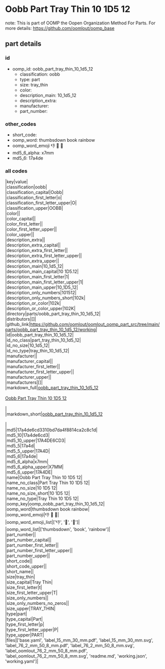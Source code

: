 # Oobb Part Tray Thin 10 1D5 12  

note: This is part of OOMP the Oopen Organization Method For Parts. For more details: https://github.com/oomlout/oomp_base

##  part details





### id
* oomp_id: oobb_part_tray_thin_10_1d5_12
  * classification: oobb
  * type: part
  * size: tray_thin
  * color: 
  * description_main: 10_1d5_12
  * description_extra: 
  * manufacturer: 
  * part_number: 

### other_codes
* short_code: 
* oomp_word: thumbsdown book rainbow
* oomp_word_emoji :thumbsdown: :book: :rainbow:
* md5_6_alpha: x7mm
* md5_6: 17a4de

### all codes 
|key|value|  
|classification|oobb|  
|classification_capital|Oobb|  
|classification_first_letter|o|  
|classification_first_letter_upper|O|  
|classification_upper|OOBB|  
|color||  
|color_capital||  
|color_first_letter||  
|color_first_letter_upper||  
|color_upper||  
|description_extra||  
|description_extra_capital||  
|description_extra_first_letter||  
|description_extra_first_letter_upper||  
|description_extra_upper||  
|description_main|10_1d5_12|  
|description_main_capital|10 1D5.12|  
|description_main_first_letter|1|  
|description_main_first_letter_upper|1|  
|description_main_upper|10_1D5_12|  
|description_only_numbers|101512|  
|description_only_numbers_short|102k|  
|description_or_color|102k|  
|description_or_color_upper|102K|  
|directory|parts/oobb_part_tray_thin_10_1d5_12|  
|distributors|[]|  
|github_link|https://github.com/oomlout/oomlout_oomp_part_src/tree/main/parts/oobb_part_tray_thin_10_1d5_12/working|  
|id|oobb_part_tray_thin_10_1d5_12|  
|id_no_class|part_tray_thin_10_1d5_12|  
|id_no_size|10_1d5_12|  
|id_no_type|tray_thin_10_1d5_12|  
|manufacturer||  
|manufacturer_capital||  
|manufacturer_first_letter||  
|manufacturer_first_letter_upper||  
|manufacturer_upper||  
|manufacturers|[]|  
|markdown_full|[oobb_part_tray_thin_10_1d5_12](https://github.com/oomlout/oomlout_oomp_part_src/tree/main/parts/oobb_part_tray_thin_10_1d5_12/working)<br>[](https://github.com/oomlout/oomlout_oomp_part_src/tree/main/parts/oobb_part_tray_thin_10_1d5_12/working)<br>[Oobb Part Tray Thin 10 1D5 12](https://github.com/oomlout/oomlout_oomp_part_src/tree/main/parts/oobb_part_tray_thin_10_1d5_12/working)<br><br>|  
|markdown_short|[oobb_part_tray_thin_10_1d5_12](https://github.com/oomlout/oomlout_oomp_part_src/tree/main/parts/oobb_part_tray_thin_10_1d5_12/working)<br><br>|  
|md5|17a4de6cd3310bd7da4f8814ca2c8c1d|  
|md5_10|17a4de6cd3|  
|md5_10_upper|17A4DE6CD3|  
|md5_5|17a4d|  
|md5_5_upper|17A4D|  
|md5_6|17a4de|  
|md5_6_alpha|x7mm|  
|md5_6_alpha_upper|X7MM|  
|md5_6_upper|17A4DE|  
|name|Oobb Part Tray Thin 10 1D5 12|  
|name_no_class|Part Tray Thin 10 1D5 12|  
|name_no_size|10 1D5 12|  
|name_no_size_short|10 1D5 12|  
|name_no_type|Tray Thin 10 1D5 12|  
|oomp_key|oomp_oobb_part_tray_thin_10_1d5_12|  
|oomp_word|thumbsdown book rainbow|  
|oomp_word_emoji|:thumbsdown: :book: :rainbow:|  
|oomp_word_emoji_list|[':thumbsdown:', ':book:', ':rainbow:']|  
|oomp_word_list|['thumbsdown', 'book', 'rainbow']|  
|part_number||  
|part_number_capital||  
|part_number_first_letter||  
|part_number_first_letter_upper||  
|part_number_upper||  
|short_code||  
|short_code_upper||  
|short_name||  
|size|tray_thin|  
|size_capital|Tray Thin|  
|size_first_letter|t|  
|size_first_letter_upper|T|  
|size_only_numbers||  
|size_only_numbers_no_zeros||  
|size_upper|TRAY_THIN|  
|type|part|  
|type_capital|Part|  
|type_first_letter|p|  
|type_first_letter_upper|P|  
|type_upper|PART|  
|files|['base.yaml', 'label_15_mm_30_mm.pdf', 'label_15_mm_30_mm.svg', 'label_76_2_mm_50_8_mm.pdf', 'label_76_2_mm_50_8_mm.svg', 'label_oomlout_76_2_mm_50_8_mm.pdf', 'label_oomlout_76_2_mm_50_8_mm.svg', 'readme.md', 'working.json', 'working.yaml']|  
